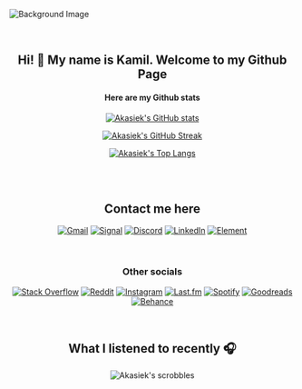 

![Background Image](https://i.imgur.com/ybvJhgt.png "Profile banner")

<br/>

<div align="center">

  ## Hi! 👋 My name is Kamil. Welcome to my Github Page

  #### Here are my Github stats 
  
  [![Akasiek's GitHub stats](https://github-readme-stats.vercel.app/api?username=Akasiek&show_icons=true&theme=shades-of-purple&hide_border=true&border_radius=10)](https://github.com/anuraghazra/github-readme-stats)
  
  [![Akasiek's GitHub Streak](https://github-readme-streak-stats.herokuapp.com/?user=DenverCoder1&theme=shades-of-purple&hide_border=true&border_radius=10)](https://git.io/streak-stats)
  
  [![Akasiek's Top Langs](https://github-readme-stats.vercel.app/api/top-langs/?username=Akasiek&layout=compact&theme=shades-of-purple&hide_border=true)](https://github.com/anuraghazra/github-readme-stats)
  
  <br>
  
  <!--START_SECTION:waka-->
  <!--END_SECTION:waka-->
  
  <br>
  
  ## Contact me here
  
  [![Gmail](https://img.shields.io/badge/Gmail-D14836?style=for-the-badge&logo=gmail&logoColor=white)](mailto:kpomykala2002@gmail.com)
  [![Signal](https://img.shields.io/badge/Signal-%23039BE5.svg?&style=for-the-badge&logo=Signal&logoColor=white)](https://signal.me/#p/+48690076456)
  [![Discord](https://img.shields.io/badge/Discord-5865F2?style=for-the-badge&logo=discord&logoColor=white)](https://discordapp.com/users/202501503280349184)
  [![LinkedIn](https://img.shields.io/badge/LinkedIn-0077B5?style=for-the-badge&logo=linkedin&logoColor=white)](https://www.linkedin.com/in/kamil-pomykala/)
  [![Element](https://img.shields.io/badge/Element-0DBD8B?style=for-the-badge&logo=element&logoColor=white)](https://matrix.to/#/@akasiek:matrix.org)
  
  <br>
  
  ### Other socials
  
  [![Stack Overflow](https://img.shields.io/badge/Stack_Overflow-FE7A16?style=for-the-badge&logo=stack-overflow&logoColor=white)](https://stackoverflow.com/users/9027746/akasiek)
  [![Reddit](https://img.shields.io/badge/Reddit-FF4500?style=for-the-badge&logo=reddit&logoColor=white)](https://www.reddit.com/user/Akasiek)
  [![Instagram](https://img.shields.io/badge/Instagram-E4405F?style=for-the-badge&logo=instagram&logoColor=white)](https://www.instagram.com/dziwnykamil/)
  [![Last.fm](https://img.shields.io/badge/last.fm-D51007?style=for-the-badge&logo=last.fm&logoColor=white)](https://www.last.fm/pl/user/Akasiek)
  [![Spotify](https://img.shields.io/badge/Spotify-1ED760?&style=for-the-badge&logo=spotify&logoColor=white)](https://open.spotify.com/user/11142835209?si=c5abc0a653e74fed)
  [![Goodreads](https://img.shields.io/badge/Goodreads-372213?style=for-the-badge&logo=goodreads&logoColor=white)](https://www.goodreads.com/user/show/85587976-kamil-pomyka-a)
  [![Behance](https://img.shields.io/badge/-Behance-blue?style=for-the-badge&logo=behance&logoColor=white)](https://www.behance.net/akasiek9993ed2)
  
  <br>
  
  ## What I listened to recently 🎧
  
  ![Akasiek's scrobbles](https://lastfm-recently-played.vercel.app/api?user=Akasiek)

</div>
